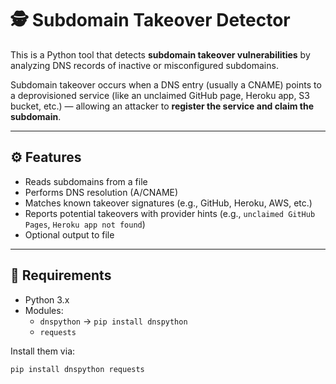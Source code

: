 # 🕵️ Subdomain Takeover Detector

This is a Python tool that detects **subdomain takeover vulnerabilities** by analyzing DNS records of inactive or misconfigured subdomains.

Subdomain takeover occurs when a DNS entry (usually a CNAME) points to a deprovisioned service (like an unclaimed GitHub page, Heroku app, S3 bucket, etc.) — allowing an attacker to **register the service and claim the subdomain**.

---

## ⚙️ Features

- Reads subdomains from a file
- Performs DNS resolution (A/CNAME)
- Matches known takeover signatures (e.g., GitHub, Heroku, AWS, etc.)
- Reports potential takeovers with provider hints (e.g., `unclaimed GitHub Pages`, `Heroku app not found`)
- Optional output to file

---

## 🧰 Requirements

- Python 3.x
- Modules:
  - `dnspython` → `pip install dnspython`
  - `requests`

Install them via:

```bash
pip install dnspython requests
